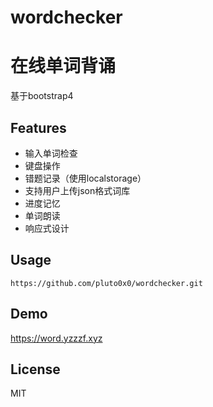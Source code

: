 # wordchecker
# 在线单词背诵
基于bootstrap4
## Features
- 输入单词检查
- 键盘操作
- 错题记录（使用localstorage）
- 支持用户上传json格式词库
- 进度记忆
- 单词朗读
- 响应式设计

## Usage
``` shell
https://github.com/pluto0x0/wordchecker.git
```
## Demo
https://word.yzzzf.xyz

## License
MIT